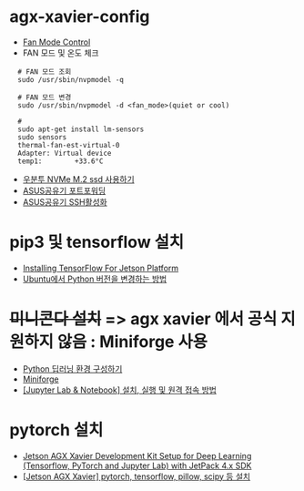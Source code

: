 # agx-xavier-config

- [Fan Mode Control](https://docs.nvidia.com/jetson/l4t/index.html#page/Tegra%2520Linux%2520Driver%2520Package%2520Development%2520Guide%2Fpower_management_jetson_xavier.html%23wwpID0E03M0HA)
- FAN 모드 및 온도 체크
~~~
  # FAN 모드 조회
  sudo /usr/sbin/nvpmodel -q
  
  # FAN 모드 변경
  sudo /usr/sbin/nvpmodel -d <fan_mode>(quiet or cool)
  
  # 
  sudo apt-get install lm-sensors
  sudo sensors
  thermal-fan-est-virtual-0
  Adapter: Virtual device
  temp1:        +33.6°C 
~~~

- [우분투 NVMe M.2 ssd 사용하기](https://promobile.tistory.com/371)
- [ASUS공유기 포트포워딩](https://little-kid.tistory.com/8)
- [ASUS공유기 SSH활성화](https://lightinglife.tistory.com/144)

# pip3 및 tensorflow 설치
- [Installing TensorFlow For Jetson Platform](https://docs.nvidia.com/deeplearning/frameworks/install-tf-jetson-platform/index.html#benefits)
- [Ubuntu에서 Python 버전을 변경하는 방법](https://codechacha.com/ko/change-python-version/)

# ~~미니콘다 설치~~ => agx xavier 에서 공식 지원하지 않음 : Miniforge 사용
- [Python 딥러닝 환경 구성하기](https://kynk94.github.io/devlog/post/jetson-nano-conda)
- [Miniforge](https://github.com/conda-forge/miniforge)
- [[Jupyter Lab & Notebook] 설치, 실행 및 원격 접속 방법](https://jm4488.tistory.com/46)

# pytorch 설치
- [Jetson AGX Xavier Development Kit Setup for Deep Learning (Tensorflow, PyTorch and Jupyter Lab) with JetPack 4.x SDK](https://rahulvishwakarma.wordpress.com/2020/06/23/jetson-agx-xavier-development-kit-setup-for-deep-learning-tensorflow-pytorch-and-jupyter-lab-with-jetpack-4-x-sdk/)
- [[Jetson AGX Xavier] pytorch, tensorflow, pillow, scipy 등 설치](https://m.blog.naver.com/tbvj5914/221631290399)
